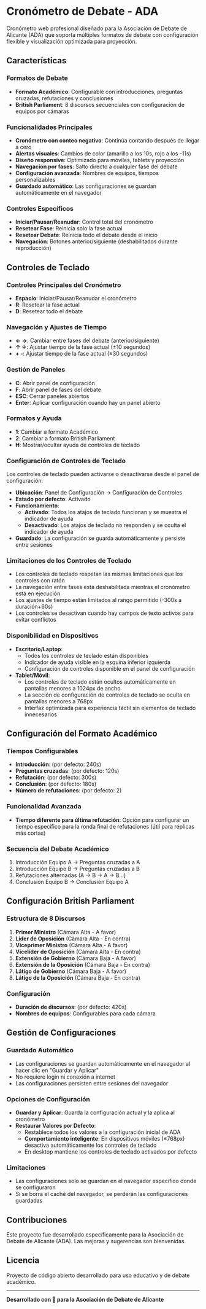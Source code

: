 # Cronómetro de Debate - ADA

Cronómetro web profesional diseñado para la Asociación de Debate de Alicante (ADA) que soporta múltiples formatos de debate con configuración flexible y visualización optimizada para proyección.

## Características

### Formatos de Debate

- **Formato Académico**: Configurable con introducciones, preguntas cruzadas, refutaciones y conclusiones
- **British Parliament**: 8 discursos secuenciales con configuración de equipos por cámaras

### Funcionalidades Principales

- **Cronómetro con conteo negativo**: Continúa contando después de llegar a cero
- **Alertas visuales**: Cambios de color (amarillo a los 10s, rojo a los -11s)
- **Diseño responsive**: Optimizado para móviles, tablets y proyección
- **Navegación por fases**: Salto directo a cualquier fase del debate
- **Configuración avanzada**: Nombres de equipos, tiempos personalizables
- **Guardado automático**: Las configuraciones se guardan automáticamente en el navegador

### Controles Específicos

- **Iniciar/Pausar/Reanudar**: Control total del cronómetro
- **Resetear Fase**: Reinicia solo la fase actual
- **Resetear Debate**: Reinicia todo el debate desde el inicio
- **Navegación**: Botones anterior/siguiente (deshabilitados durante reproducción)

## Controles de Teclado

### Controles Principales del Cronómetro

- **Espacio**: Iniciar/Pausar/Reanudar el cronómetro
- **R**: Resetear la fase actual
- **D**: Resetear todo el debate

### Navegación y Ajustes de Tiempo

- **← →**: Cambiar entre fases del debate (anterior/siguiente)
- **↑ ↓**: Ajustar tiempo de la fase actual (±10 segundos)
- **+ -**: Ajustar tiempo de la fase actual (±30 segundos)

### Gestión de Paneles

- **C**: Abrir panel de configuración
- **F**: Abrir panel de fases del debate
- **ESC**: Cerrar paneles abiertos
- **Enter**: Aplicar configuración cuando hay un panel abierto

### Formatos y Ayuda

- **1**: Cambiar a formato Académico
- **2**: Cambiar a formato British Parliament
- **H**: Mostrar/ocultar ayuda de controles de teclado

### Configuración de Controles de Teclado

Los controles de teclado pueden activarse o desactivarse desde el panel de configuración:

- **Ubicación**: Panel de Configuración → Configuración de Controles
- **Estado por defecto**: Activado
- **Funcionamiento**:
  - **Activado**: Todos los atajos de teclado funcionan y se muestra el indicador de ayuda
  - **Desactivado**: Los atajos de teclado no responden y se oculta el indicador de ayuda
- **Guardado**: La configuración se guarda automáticamente y persiste entre sesiones

### Limitaciones de los Controles de Teclado

- Los controles de teclado respetan las mismas limitaciones que los controles con ratón
- La navegación entre fases está deshabilitada mientras el cronómetro está en ejecución
- Los ajustes de tiempo están limitados al rango permitido (-300s a duración+60s)
- Los controles se desactivan cuando hay campos de texto activos para evitar conflictos

### Disponibilidad en Dispositivos

- **Escritorio/Laptop**: 
  - Todos los controles de teclado están disponibles
  - Indicador de ayuda visible en la esquina inferior izquierda
  - Configuración de controles disponible en el panel de configuración
- **Tablet/Móvil**: 
  - Los controles de teclado están ocultos automáticamente en pantallas menores a 1024px de ancho
  - La sección de configuración de controles de teclado se oculta en pantallas menores a 768px
  - Interfaz optimizada para experiencia táctil sin elementos de teclado innecesarios

## Configuración del Formato Académico

### Tiempos Configurables

- **Introducción**: (por defecto: 240s)
- **Preguntas cruzadas**: (por defecto: 120s)
- **Refutación**: (por defecto: 300s)
- **Conclusión**: (por defecto: 180s)
- **Número de refutaciones**: (por defecto: 2)

### Funcionalidad Avanzada

- **Tiempo diferente para última refutación**: Opción para configurar un tiempo específico para la ronda final de refutaciones (útil para réplicas más cortas)

### Secuencia del Debate Académico

1. Introducción Equipo A → Preguntas cruzadas a A
2. Introducción Equipo B → Preguntas cruzadas a B
3. Refutaciones alternadas (A → B → A → B...)
4. Conclusión Equipo B → Conclusión Equipo A

## Configuración British Parliament

### Estructura de 8 Discursos

1. **Primer Ministro** (Cámara Alta - A favor)
2. **Líder de Oposición** (Cámara Alta - En contra)
3. **Viceprimer Ministro** (Cámara Alta - A favor)
4. **Vicelíder de Oposición** (Cámara Alta - En contra)
5. **Extensión de Gobierno** (Cámara Baja - A favor)
6. **Extensión de la Oposición** (Cámara Baja - En contra)
7. **Látigo de Gobierno** (Cámara Baja - A favor)
8. **Látigo de la Oposición** (Cámara Baja - En contra)

### Configuración

- **Duración de discursos**: (por defecto: 420s)
- **Nombres de equipos**: Configurables para cada cámara

## Gestión de Configuraciones

### Guardado Automático

- Las configuraciones se guardan automáticamente en el navegador al hacer clic en "Guardar y Aplicar"
- No requiere login ni conexión a internet
- Las configuraciones persisten entre sesiones del navegador

### Opciones de Configuración

- **Guardar y Aplicar**: Guarda la configuración actual y la aplica al cronómetro
- **Restaurar Valores por Defecto**: 
  - Restablece todos los valores a la configuración inicial de ADA
  - **Comportamiento inteligente**: En dispositivos móviles (≤768px) desactiva automáticamente los controles de teclado
  - En desktop mantiene los controles de teclado activados por defecto

### Limitaciones

- Las configuraciones solo se guardan en el navegador específico donde se configuraron
- Si se borra el caché del navegador, se perderán las configuraciones guardadas

## Contribuciones

Este proyecto fue desarrollado específicamente para la Asociación de Debate de Alicante (ADA). Las mejoras y sugerencias son bienvenidas.

## Licencia

Proyecto de código abierto desarrollado para uso educativo y de debate académico.

---

**Desarrollado con 💜 para la Asociación de Debate de Alicante**
